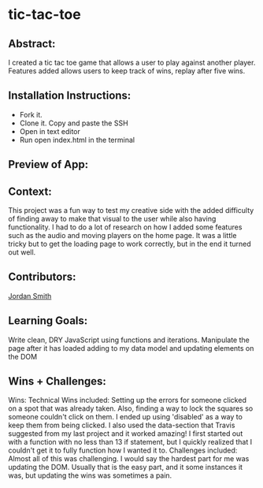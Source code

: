 # tic-tac-toe

## Abstract:
I created a tic tac toe game that allows a user to play against another player. Features added allows users to keep track of wins, replay after five wins.

## Installation Instructions:
- Fork it.
- Clone it. Copy and paste the SSH
- Open in text editor
- Run open index.html in the terminal

## Preview of App:





## Context:
This project was a fun way to test my creative side with the added difficulty of finding away to make that visual to the user while also having functionality. I had to do a lot of research on how I added some features such as the audio and moving players on the home page. It was a little tricky but to get the loading page to work correctly, but in the end it turned out well. 

## Contributors:
[Jordan Smith](https://github.com/jaysmith2022)

## Learning Goals:
Write clean, DRY JavaScript using functions and iterations. Manipulate the page after it has loaded adding to my data model and updating elements on the DOM

## Wins + Challenges:
Wins: Technical Wins included: Setting up the errors for someone clicked on a spot that was already taken. Also, finding a way to lock the squares so someone couldn't click on them. I ended up using 'disabled' as a way to keep them from being clicked. I also used the data-section that Travis suggested from my last project and it worked amazing! I first started out with a function with no less than 13 if statement, but I quickly realized that I couldn't get it to fully function how I wanted it to. 
Challenges included: Almost all of this was challenging. I would say the hardest part for me was updating the DOM. Usually that is the easy part, and it some instances it was, but updating the wins was sometimes a pain. 
